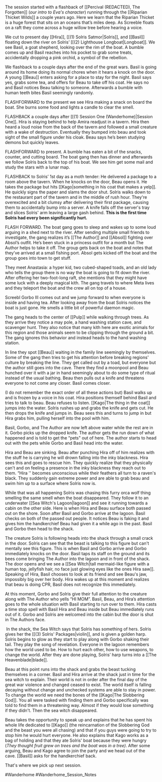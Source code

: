 The session started with a flashback of [[Percival (REDACTED), The Forgotten]] (*our intro to Eva's character*) running through the [[Riparian Thicket Wilds]] a couple years ago. Here we learn that the Riparian Thicket is a huge forest that sits on an oceans that’s miles deep. As Screeble floats on a raft they come across a huge willow tree before hearing a voice.

We cut to present day [[Hira]], [[(1) Solris Satmor|Solris]], and [[Basil]]  floating down the river on Solris’ [[(2) Lighthouse Longboat|Longboat]]. We see Basil, a goat shepherd, looking over the rim of the boat. A bumble comes up and Basil reaches into his pocket to grab some treats, accidentally dropping a pink orchid, a symbol of the rebellion.

We flashback to a couple days after the end of the great wars. Basil is going around its home doing its normal chores when it hears a knock on the door. A young [[Beau]] enters asking for a place to stay for the night. Basil says yes, grabs some tea, and offers for Beau to take off his coat. He says no and Basil notices Beau talking to someone. Afterwards a bumble with human teeth bites Basil seemingly randomly.

FLASHFORWARD to the present we see Hira making a snack on board the boat. She burns some food and lights a candle to clear the smell.

FLASHBACK a couple days after [[(1) Session One (Wanderhome)|Session One]]. Hira is staying behind to help Amira readjust in a tavern. Hira then heard a loud noise from the back of the tavern and followed a small creature with a wake of destruction. Eventually they bumped into beau and took sight of the small figure under his cloak. Beau says he’s been studying demons but quickly leaves.

FLASHFORWARD to present. A bumble has eaten a bit of the snacks, counter, and cutting board. The boat gang then has dinner and afterwards we follow Solris back to the top of his boat. We see him get some mail and study the stars with a lunar map. 

FLASHBACK to Solris’ 1st day as a moth tender: He delivered a package to a room above the tavern. When he knocks on the door, Beau opens it. He takes the package but hits [[Kago|something in his coat that makes a yelp]]. He quickly signs the paper and slams the door shut. Solris walks down to the restaurant part of the tavern and in the middle of rush hour. They're overexcited and a bit clumsy after delivering their first package, causing them to accidentally bump into a server. A knife falls off the server's tray and slices Solris' arm leaving a large gash behind. **This is the first time Solris had every been significantly hurt.** 

FLASH FORWARD. The boat gang goes to sleep and wakes up to some loud arguing in a shed next to the river. After sending multiple small friends to investigate, the gang realizes it’s [[The Author]] and [[Absol]] fighting over Absol’s outfit. He’s been stuck in a princess outfit for a month but The Author helps to take it off. The group gets back on the boat and notes that they’ve arrived at a small fishing port. Absol gets kicked off the boat and the group goes into town to get stuff.

They meet Anastasia: a hyper kid, two cubed-shaped toads, and an old lady who tells the group there is no way the boat is going to fit down the river. After offering her two-foot-long raft, she mentions that they might have some luck with a deeply magical kith. The gang travels to where Meta lives and they teleport the boat and the crew all on top of a house.

Screebl Gorbo III comes out and we jump forward to when everyone is inside and having tea. After looking away from the boat Solris notices the boat is just gone. He smells a little bit of powerful daemon magic. 

The gang heads to the center of [[Pulp]] while walking through trees. As they arrive they notice a may pole, a hand washing station cave, and scavenger hunt. They also notice that many kith here are exotic animals for this region and those animals seem to be clipping through the ground a bit. The gang ignores this behavior and instead heads to the hand washing station.

In line they spot [[Beau]] waiting in the family line seemingly by themselves. Some of the gang then tries to get his attention before breaking regions' culture by breaking the line. They get called out by a toad, but everyone but the author still goes into the cave. There they find a moonpool and Beau hunched over it with a jar in hand seemingly about to do some type of ritual instead of the usual bathing. Beau then pulls out a knife and threatens everyone to not come any closer. Basil comes closer.

(I do not remember the exact order of all these actions but) Basil walks up and is frozen by a voice in his coat. Hira positions themself behind Basil and tries to talk to beau. Beau refuses to listen. [[Kago|The thing in the coat]] jumps into the water. Solris rushes up and grabs the knife and gets cut. He then drops the knife and jumps in. Beau sees this and turns to jump in but Hira grabs him, pulling herself into the pool with him. 

Basil, Gorbo, and The Author are now left above water while the rest are in it. Gorbo picks up the dropped knife. The author gets the run down of what happened and is told to get the “pets" out of here. The author starts to head out with the pets while Gorbo and Basil head into the water. 

Hira and Beau are sinking. Beau after punching Hira off of him realizes with the stuff he is carrying he will drown falling into the inky blackness. Hira sees this and goes to rescue him. They quickly realize that they physically can't and on feeling a presence in the inky blackness they reach out to them. “Hira '' becomes unconscious while their feathers all turn to a raven's black. They suddenly gain extreme power and are able to grab beau and swim him up to a surface where Solris now is.

While that was all happening Solris was chasing this furry orca wolf thing smelling the same smell when the boat disappeared. They follow it to an underwater [[Sea Witch's Lagoon|lagoon]] and see it running towards a cabin on the other side. Here is when Hira and Beau surface both passed out on the shore. Soon after Basil and Gorbo arrive at the lagoon. Basil checks on both of the passed out people. It notices Beau is faking it and gives him the handkerchief Beau had given it a while ago in the past. Basil and Gorbo then head to the shack. 

The creature Solris is following heads into the shack through a small crack in the door. Solris can see that the beast is talking to this figure but can't mentally see this figure. This is when Basil and Gorbo arrive and Gorbo immediately knocks on the door. Basil taps its staff on the ground and its bees come bringing The Author into the lagoon and in front of the shack. The door opens and we see a [[Sea Witch|tall mermaid-like figure with a human top, jellyfish hair, no face just glowing eyes like the ones Hira saw]]. Speaking of Hira, Basil chooses to look at its friend and see Beau's jaw, impossibly big over her body. Hira wakes up at this moment and realizes that beau is doing CPR, Basil does not recognize this immediately.

At this moment, Gorbo and Solris give their full attention to the creature along with The Author who yells “HI MOM”. Basil, Beau, and Hira’s attention goes to the whole situation with Basil starting to run over to them. Hira casts a time stop spell with Basil Hira and Beau inside but Beau immediately runs out of it. Gorbo and Solris are welcomed into the cabin but the door is shut in The Authors face.

 In the shack, the Sea Witch says that Solris has something of hers. Solris gives her the [[(3) Solris' Packages|violin]], and is given a golden harp. Solris begins to glow as they start to play along with Gorbo shaking their tail. They play the song of revelation. Everyone in the lagoon remembers how the world used to be. How to hurt each other, how to use weapons, to change the world. After they are done playing, Solris’ harp turns into a [[The Heavenblade|blade]].

Beau at this point runs into the shack and grabs the beast tucking themselves in a corner. Basil and Hira arrive at the shack just in time for the sea witch to explain. Their world is not in order after the final day of the great war violence and changed ceased to exist. The world itself is falling decaying without change and unchecked systems are able to stay in power. To change the world we need the bones of the [[Kago|The Slobbering God]]. You all were tasked with finding them and Gorbo specifically was told to find them in a threatening way. Almost if they would lose something if they didn't. Then the sea witch disappeared.

Beau takes the opportunity to speak up and explains that he has spent his whole life dedicated to [[Kago]] (the reincarnation of the Slobbering God and the beast you were all chasing) and that if you guys were going to try to stop him he would hurt everyone. He also explains that Kago works as a bag of holding and that they ate Solris' boat because they were hungry (*They thought fruit grew on trees and the boat was in a tree)*. After some arguing, Beau and Kago agree to join the party and we head out of the cave. [[Basil]] asks for the handkerchief back.

That's where we pick up next session.

#Wanderhome #Wanderhome_Session_Notes 